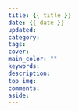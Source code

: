 ```yaml
---
title: {{ title }}
date: {{ date }}
updated: 
category: 
tags: 
cover: 
main_color: ""
keywords:
description:
top_img: 
comments:
aside:
---
```

